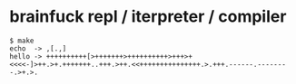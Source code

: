 # brainfuck repl / iterpreter / compiler

```
$ make
echo  -> ,[.,]
hello -> ++++++++++[>+++++++>++++++++++>+++>+<<<<-]>++.>+.+++++++..+++.>++.<<+++++++++++++++.>.+++.------.--------.>+.>.
```
